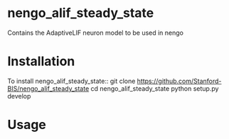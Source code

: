 # nengo_alif_steady_state
Contains the AdaptiveLIF neuron model to be used in nengo

Installation
============
To install nengo_alif_steady_state::
  git clone https://github.com/Stanford-BIS/nengo_alif_steady_state
  cd nengo_alif_steady_state
  python setup.py develop
  
Usage
=====
  
